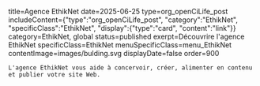 title=Agence EthikNet
date=2025-06-25
type=org_openCiLife_post
includeContent={"type":"org_openCiLife_post", "category":"EthikNet", "specificClass":"EthikNet", "display":{"type":"card", "content":"link"}}
category=EthikNet, global
status=published
exerpt=Découvrire l'agence EthikNet
specificClass=EthikNet
menuSpecificClass=menu_EthikNet
contentImage=images/bulding.svg
displayDate=false
order=900
~~~~~~
L'agence EthikNet vous aide à concervoir, créer, alimenter en contenu et publier votre site Web.